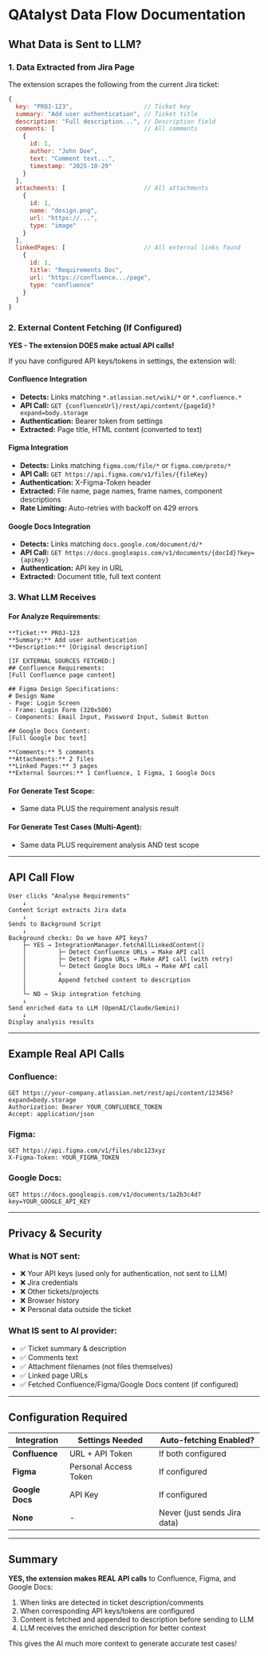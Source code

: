 # QAtalyst Data Flow Documentation

## What Data is Sent to LLM?

### 1. Data Extracted from Jira Page

The extension scrapes the following from the current Jira ticket:

```javascript
{
  key: "PROJ-123",                    // Ticket key
  summary: "Add user authentication", // Ticket title
  description: "Full description...", // Description field
  comments: [                         // All comments
    {
      id: 1,
      author: "John Doe",
      text: "Comment text...",
      timestamp: "2025-10-29"
    }
  ],
  attachments: [                      // All attachments
    {
      id: 1,
      name: "design.png",
      url: "https://...",
      type: "image"
    }
  ],
  linkedPages: [                      // All external links found
    {
      id: 1,
      title: "Requirements Doc",
      url: "https://confluence.../page",
      type: "confluence"
    }
  ]
}
```

### 2. External Content Fetching (If Configured)

**YES - The extension DOES make actual API calls!**

If you have configured API keys/tokens in settings, the extension will:

#### Confluence Integration
- **Detects:** Links matching `*.atlassian.net/wiki/*` or `*.confluence.*`
- **API Call:** `GET {confluenceUrl}/rest/api/content/{pageId}?expand=body.storage`
- **Authentication:** Bearer token from settings
- **Extracted:** Page title, HTML content (converted to text)

#### Figma Integration  
- **Detects:** Links matching `figma.com/file/*` or `figma.com/proto/*`
- **API Call:** `GET https://api.figma.com/v1/files/{fileKey}`
- **Authentication:** X-Figma-Token header
- **Extracted:** File name, page names, frame names, component descriptions
- **Rate Limiting:** Auto-retries with backoff on 429 errors

#### Google Docs Integration
- **Detects:** Links matching `docs.google.com/document/d/*`
- **API Call:** `GET https://docs.googleapis.com/v1/documents/{docId}?key={apiKey}`
- **Authentication:** API key in URL
- **Extracted:** Document title, full text content

### 3. What LLM Receives

#### For Analyze Requirements:
```
**Ticket:** PROJ-123
**Summary:** Add user authentication
**Description:** [Original description]

[IF EXTERNAL SOURCES FETCHED:]
## Confluence Requirements:
[Full Confluence page content]

## Figma Design Specifications:
# Design Name
- Page: Login Screen
- Frame: Login Form (320x500)
- Components: Email Input, Password Input, Submit Button

## Google Docs Content:
[Full Google Doc text]

**Comments:** 5 comments
**Attachments:** 2 files
**Linked Pages:** 3 pages
**External Sources:** 1 Confluence, 1 Figma, 1 Google Docs
```

#### For Generate Test Scope:
- Same data PLUS the requirement analysis result

#### For Generate Test Cases (Multi-Agent):
- Same data PLUS requirement analysis AND test scope

---

## API Call Flow

```
User clicks "Analyse Requirements"
    ↓
Content Script extracts Jira data
    ↓
Sends to Background Script
    ↓
Background checks: Do we have API keys?
    ├─ YES → IntegrationManager.fetchAllLinkedContent()
    │         ├─ Detect Confluence URLs → Make API call
    │         ├─ Detect Figma URLs → Make API call (with retry)
    │         └─ Detect Google Docs URLs → Make API call
    │         ↓
    │         Append fetched content to description
    │
    └─ NO → Skip integration fetching
    ↓
Send enriched data to LLM (OpenAI/Claude/Gemini)
    ↓
Display analysis results
```

---

## Example Real API Calls

### Confluence:
```http
GET https://your-company.atlassian.net/rest/api/content/123456?expand=body.storage
Authorization: Bearer YOUR_CONFLUENCE_TOKEN
Accept: application/json
```

### Figma:
```http
GET https://api.figma.com/v1/files/abc123xyz
X-Figma-Token: YOUR_FIGMA_TOKEN
```

### Google Docs:
```http
GET https://docs.googleapis.com/v1/documents/1a2b3c4d?key=YOUR_GOOGLE_API_KEY
```

---

## Privacy & Security

### What is NOT sent:
- ❌ Your API keys (used only for authentication, not sent to LLM)
- ❌ Jira credentials
- ❌ Other tickets/projects
- ❌ Browser history
- ❌ Personal data outside the ticket

### What IS sent to AI provider:
- ✅ Ticket summary & description
- ✅ Comments text
- ✅ Attachment filenames (not files themselves)
- ✅ Linked page URLs
- ✅ Fetched Confluence/Figma/Google Docs content (if configured)

---

## Configuration Required

| Integration | Settings Needed | Auto-fetching Enabled? |
|-------------|----------------|----------------------|
| **Confluence** | URL + API Token | If both configured |
| **Figma** | Personal Access Token | If configured |
| **Google Docs** | API Key | If configured |
| **None** | - | Never (just sends Jira data) |

---

## Summary

**YES, the extension makes REAL API calls** to Confluence, Figma, and Google Docs:
1. When links are detected in ticket description/comments
2. When corresponding API keys/tokens are configured
3. Content is fetched and appended to description before sending to LLM
4. LLM receives the enriched description for better context

This gives the AI much more context to generate accurate test cases!
